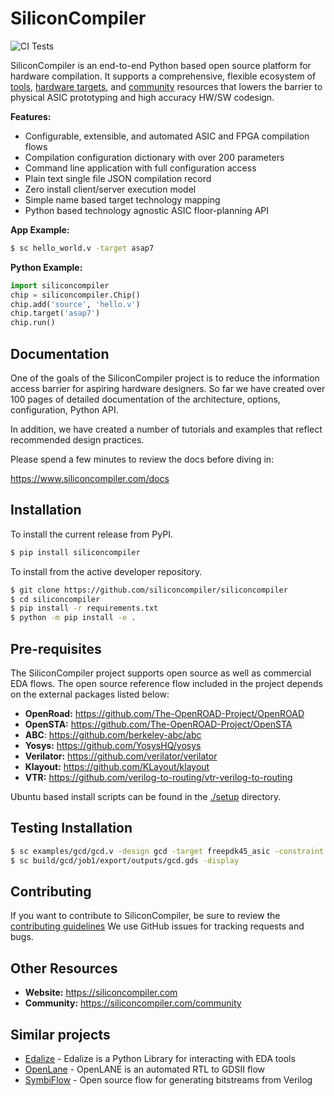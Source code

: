 # SiliconCompiler

![CI Tests](https://github.com/zeroasiccorp/siliconcompiler/workflows/CI%20Tests/badge.svg)

SiliconCompiler is an end-to-end Python based open source platform for hardware compilation. It supports a comprehensive, flexible ecosystem of [tools](https://www.siliconcompiler.org/tools), [hardware targets](https://www.siliconcompiler.org/targets), and [community](https://www.siliconcompiler.org/community) resources that lowers the barrier to physical ASIC prototyping and high accuracy HW/SW codesign. 

**Features:**
* Configurable, extensible, and automated ASIC and FPGA compilation flows
* Compilation configuration dictionary with over 200 parameters
* Command line application with full configuration access
* Plain text single file JSON compilation record
* Zero install client/server execution model
* Simple name based target technology mapping
* Python based technology agnostic ASIC floor-planning API  

**App Example:**

```sh
$ sc hello_world.v -target asap7
```

**Python Example:**
```python
import siliconcompiler
chip = siliconcompiler.Chip()
chip.add('source', 'hello.v')
chip.target('asap7')
chip.run()
```

## Documentation

One of the goals of the SiliconCompiler project is to reduce the information access barrier for aspiring hardware designers. So far we have created over 100 pages of detailed documentation of the architecture, options, configuration, Python API. 

In addition, we have created a number of tutorials and examples that reflect recommended design practices. 

Please spend a few minutes to review the docs before diving in:

https://www.siliconcompiler.com/docs


## Installation

To install the current release from PyPI.
```sh
$ pip install siliconcompiler
```

To install from the active developer repository.

```sh
$ git clone https://github.com/siliconcompiler/siliconcompiler
$ cd siliconcompiler
$ pip install -r requirements.txt
$ python -m pip install -e .
```

## Pre-requisites

The SiliconCompiler project supports open source as well as commercial EDA flows. The open source reference flow included in the project depends on the external packages listed below: 

- **OpenRoad:** https://github.com/The-OpenROAD-Project/OpenROAD
- **OpenSTA:** https://github.com/The-OpenROAD-Project/OpenSTA
- **ABC**: https://github.com/berkeley-abc/abc
- **Yosys:** https://github.com/YosysHQ/yosys
- **Verilator:** https://github.com/verilator/verilator
- **Klayout:** https://github.com/KLayout/klayout
- **VTR:** https://github.com/verilog-to-routing/vtr-verilog-to-routing

Ubuntu based install scripts can be found in the [./setup](setup) directory.

## Testing Installation

```bash
$ sc examples/gcd/gcd.v -design gcd -target freepdk45_asic -constraint examples/gcd/gcd.sdc
$ sc build/gcd/job1/export/outputs/gcd.gds -display
```

## Contributing
If you want to contribute to SiliconCompiler, be sure to review the [contributing guidelines](./CONTRIBUTING.md)
We use GitHub issues for tracking requests and bugs.

## Other Resources

- **Website:** https://siliconcompiler.com
- **Community:** https://siliconcompiler.com/community

## Similar projects

* [Edalize](https://github.com/olofk/edalize) - Edalize is a Python Library for interacting with EDA tools
* [OpenLane](https://github.com/The-OpenROAD-Project/OpenLane) - OpenLANE is an automated RTL to GDSII flow
* [SymbiFlow](https://github.com/SymbiFlow) - Open source flow for generating bitstreams from Verilog
